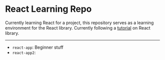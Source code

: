 # React Learning Repo

Currently learning React for a project, this repository serves as a learning environment for the React library. Currently following a [tutorial](https://www.youtube.com/watch?v=SqcY0GlETPk) on React library.

---

- `react-app`: Beginner stuff
- `react-app2`:
